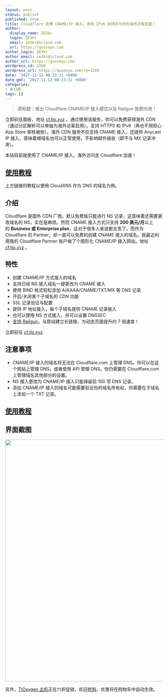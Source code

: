 ```yaml
---
layout: post
status: publish
published: true
title: Cloudflare 免费 CNAME/IP 接入，添加 IPv6 支持并为你的海外访客加速！
author:
  display_name: ZE3kr
  login: ZE3kr
  email: ze3kr@icloud.com
  url: https://guozeyu.com
author_login: ZE3kr
author_email: ze3kr@icloud.com
author_url: https://guozeyu.com
wordpress_id: 3260
wordpress_url: https://guozeyu.com/?p=3260
date: '2017-11-12 08:23:31 +0800'
date_gmt: '2017-11-12 00:23:31 +0800'
categories:
- 未归类
tags: []
---
```

<blockquote>原标题：推出 Cloudflare CNAME/IP 接入模式以及 Railgun 免费内测！</p>
</blockquote>
<p>立即前往面板，地址 <a href="https://cf.tlo.xyz" target="_blank">cf.tlo.xyz</a> 。通过使用该服务，你可以免费获得海外 CDN（通过分区解析可以单独为海外访客启用）。支持 HTTPS 和 IPv6（再也不用担心 App Store 审核被拒）。海外 CDN 服务不仅支持 CNAME 接入，还提供 Anycast IP 接入，意味着根域名也可以正常使用，不影响邮件接收（即不与 MX 记录冲突）。</p>
<p><!--more--></p>
<p>本站目前就使用了 CNAME/IP 接入，海外访问走 Cloudflare 加速！</p>
<h2><a href="https://wiki.tloxygen.com/CloudFlare_接入/教程" target="_blank">使用教程</a></h2>
<p>上方链接的教程以使用 CloudXNS 作为 DNS 的域名为例。</p>
<h2>介绍</h2>
<p>Cloudflare 是国外 CDN 厂商。默认免费版只能进行 NS 记录，这意味着还需要更改域名的 NS，实在是麻烦。然而 CNAME 接入方式只支持 <strong>200 美元/月</strong>以上的 <strong>Business 或 Enterprise plan</strong>，这对于很多人来说都太贵了。而作为 Cloudflare 的 Partner，却一直可以免费的创建 CNAME 接入的域名。我最近利用我的 Cloudflare Partner 账户做了个图形化 CNAME/IP 接入网站。地址 <a href="https://cf.tlo.xyz" target="_blank">cf.tlo.xyz</a> 。</p>
<h2><span style="font-size: 1.25rem">特性</span></h2>
<ul>
<li>创建 CNAME/IP 方式接入的域名</li>
<li>支持已经 NS 接入域名一键更改为 CNAME 接入</li>
<li>使用 BIND 格式轻松添加 A/AAAA/CNAME/TXT/MX 等 DNS 记录</li>
<li>开启/关闭某个子域名的 CDN 功能</li>
<li>SSL 记录验证与配置</li>
<li>提供 IP 地址接入，每个子域名提供 CNAME 记录接入</li>
<li>也可以使用 NS 方式接入，并可以设置 DNSSEC</li>
<li><a href="https://guozeyu.com/2017/05/cloudflare-argo/#Cloudflare_Railgun">支持</a><a href="https://guozeyu.com/2017/05/cloudflare-argo/#Cloudflare_Railgun"> Railgun</a>，与原站建立长链接，为动态页面提升约 7 倍速度！</li>
</ul>
<p>立即前往 <a href="https://cf.tlo.xyz" target="_blank">cf.tlo.xyz</a></p>
<h2>注意事项</h2>
<ul>
<li>CNAME/IP 接入的域名将无法在 Cloudflare.com 上管理 DNS。你可以在这个网站上管理 DNS，或者使用 API 管理 DNS。你仍需要在 Cloudflare.com 上管理域名其他部分的设置。</li>
<li>NS 接入更改为 CNAME/IP 接入只能保留前 100 项 DNS 记录。</li>
<li>添加 CNAME/IP 接入的域名可能需要验证你的域名所有权，你需要在子域名上添加一个 TXT 记录。</li>
</ul>
<h2><a href="https://wiki.tloxygen.com/CloudFlare_接入/教程" target="_blank">使用教程</a></h2>
<h2>界面截图</h2>
<p><img src="https://cdn.landcement.com/sites/2/2017/11/Screenshot-2017-11-12-07.39.14-1089x1600.png" class="size-large wp-image-3261" width="525" height="771" alt=""></p>
<p>另外，<a href="https://domain.tloxygen.com/web-hosting/index.php?promo=1711" target="_blank">TlOxygen </a><a href="https://domain.tloxygen.com/web-hosting/index.php?promo=1711" target="_blank">主机</a>正在六折促销，欢迎<a href="https://domain.tloxygen.com/web-hosting/index.php?promo=1711" target="_blank">抢购</a>，优惠将在购物车中自动生效。</p>
